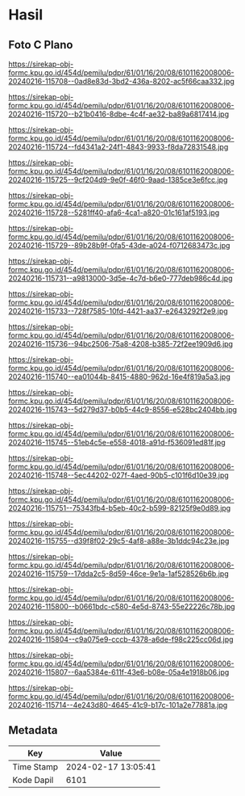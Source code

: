 # Hasil

## Foto C Plano

https://sirekap-obj-formc.kpu.go.id/454d/pemilu/pdpr/61/01/16/20/08/6101162008006-20240216-115708--0ad8e83d-3bd2-436a-8202-ac5f66caa332.jpg

https://sirekap-obj-formc.kpu.go.id/454d/pemilu/pdpr/61/01/16/20/08/6101162008006-20240216-115720--b21b0416-8dbe-4c4f-ae32-ba89a6817414.jpg

https://sirekap-obj-formc.kpu.go.id/454d/pemilu/pdpr/61/01/16/20/08/6101162008006-20240216-115724--fd4341a2-24f1-4843-9933-f8da72831548.jpg

https://sirekap-obj-formc.kpu.go.id/454d/pemilu/pdpr/61/01/16/20/08/6101162008006-20240216-115725--9cf204d9-9e0f-46f0-9aad-1385ce3e6fcc.jpg

https://sirekap-obj-formc.kpu.go.id/454d/pemilu/pdpr/61/01/16/20/08/6101162008006-20240216-115728--5281ff40-afa6-4ca1-a820-01c161af5193.jpg

https://sirekap-obj-formc.kpu.go.id/454d/pemilu/pdpr/61/01/16/20/08/6101162008006-20240216-115729--89b28b9f-0fa5-43de-a024-f0712683473c.jpg

https://sirekap-obj-formc.kpu.go.id/454d/pemilu/pdpr/61/01/16/20/08/6101162008006-20240216-115731--a9813000-3d5e-4c7d-b6e0-777deb986c4d.jpg

https://sirekap-obj-formc.kpu.go.id/454d/pemilu/pdpr/61/01/16/20/08/6101162008006-20240216-115733--728f7585-10fd-4421-aa37-e2643292f2e9.jpg

https://sirekap-obj-formc.kpu.go.id/454d/pemilu/pdpr/61/01/16/20/08/6101162008006-20240216-115736--94bc2506-75a8-4208-b385-72f2ee1909d6.jpg

https://sirekap-obj-formc.kpu.go.id/454d/pemilu/pdpr/61/01/16/20/08/6101162008006-20240216-115740--ea01044b-8415-4880-962d-16e4f819a5a3.jpg

https://sirekap-obj-formc.kpu.go.id/454d/pemilu/pdpr/61/01/16/20/08/6101162008006-20240216-115743--5d279d37-b0b5-44c9-8556-e528bc2404bb.jpg

https://sirekap-obj-formc.kpu.go.id/454d/pemilu/pdpr/61/01/16/20/08/6101162008006-20240216-115745--51eb4c5e-e558-4018-a91d-f536091ed81f.jpg

https://sirekap-obj-formc.kpu.go.id/454d/pemilu/pdpr/61/01/16/20/08/6101162008006-20240216-115748--5ec44202-027f-4aed-90b5-c101f6d10e39.jpg

https://sirekap-obj-formc.kpu.go.id/454d/pemilu/pdpr/61/01/16/20/08/6101162008006-20240216-115751--75343fb4-b5eb-40c2-b599-82125f9e0d89.jpg

https://sirekap-obj-formc.kpu.go.id/454d/pemilu/pdpr/61/01/16/20/08/6101162008006-20240216-115755--d39f8f02-29c5-4af8-a88e-3b1ddc94c23e.jpg

https://sirekap-obj-formc.kpu.go.id/454d/pemilu/pdpr/61/01/16/20/08/6101162008006-20240216-115759--17dda2c5-8d59-46ce-9e1a-1af528526b6b.jpg

https://sirekap-obj-formc.kpu.go.id/454d/pemilu/pdpr/61/01/16/20/08/6101162008006-20240216-115800--b0661bdc-c580-4e5d-8743-55e22226c78b.jpg

https://sirekap-obj-formc.kpu.go.id/454d/pemilu/pdpr/61/01/16/20/08/6101162008006-20240216-115804--c9a075e9-cccb-4378-a6de-f98c225cc06d.jpg

https://sirekap-obj-formc.kpu.go.id/454d/pemilu/pdpr/61/01/16/20/08/6101162008006-20240216-115807--6aa5384e-611f-43e6-b08e-05a4e1918b06.jpg

https://sirekap-obj-formc.kpu.go.id/454d/pemilu/pdpr/61/01/16/20/08/6101162008006-20240216-115714--4e243d80-4645-41c9-b17c-101a2e77881a.jpg


## Metadata

| Key        | Value               |
| ---------- | ------------------- |
| Time Stamp | 2024-02-17 13:05:41 |
| Kode Dapil | 6101                |




